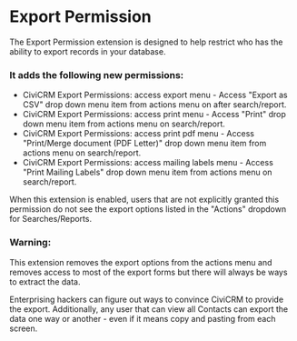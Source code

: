 # Export Permission

The Export Permission extension is designed to help restrict who has the
ability to export records in your database.

### It adds the following new permissions:

- CiviCRM Export Permissions: access export menu - Access "Export as CSV" drop down menu item from actions menu on after search/report.
- CiviCRM Export Permissions: access print menu - Access "Print" drop down menu item from actions menu on search/report.
- CiviCRM Export Permissions: access print pdf menu - Access "Print/Merge document (PDF Letter)" drop down menu item from actions menu on search/report.
- CiviCRM Export Permissions: access mailing labels menu - Access "Print Mailing Labels" drop down menu item from actions menu on search/report.

When this extension is enabled, users that are not explicitly granted this
permission do not see the export options listed in the "Actions" dropdown for Searches/Reports.

### Warning:
This extension removes the export options from the actions menu and removes access to most of
the export forms but there will always be ways to extract the data.

Enterprising hackers can figure out ways to convince CiviCRM to
provide the export. Additionally, any user that can view all Contacts can
export the data one way or another - even if it means copy and pasting from
each screen.
